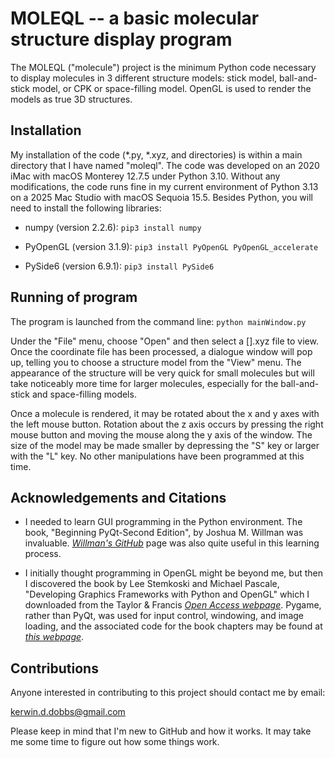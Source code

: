 # MOLEQL -- a basic molecular structure display program
The MOLEQL ("molecule") project is the minimum Python code necessary to display 
molecules in 3 different structure models: stick model, ball-and-stick model, or
CPK or space-filling model. OpenGL is used to render the models as true 3D structures.

## Installation

My installation of the code (*.py, *.xyz, and directories) is within a main 
directory that I have named "moleql". The code was developed on an 2020 iMac
with macOS Monterey 12.7.5 under Python 3.10. Without any modifications, the 
code runs fine in my current environment of Python 3.13 on a 2025 Mac Studio 
with macOS Sequoia 15.5. Besides Python, you will need to install the following 
libraries:

- numpy (version 2.2.6): `pip3 install numpy`

- PyOpenGL (version 3.1.9): `pip3 install PyOpenGL PyOpenGL_accelerate`

- PySide6 (version 6.9.1): `pip3 install PySide6`


## Running of program

The program is launched from the command line: `python mainWindow.py`

Under the "File" menu, choose "Open" and then select a [].xyz file to view. Once
the coordinate file has been processed, a dialogue window will pop up, telling you
to choose a structure model from the "View" menu. The appearance of the structure
will be very quick for small molecules but will take noticeably more time for larger
molecules, especially for the ball-and-stick and space-filling models. 

Once a molecule is rendered, it may be rotated about the x and y axes with the left mouse
button. Rotation about the z axis occurs by pressing the right mouse button and moving 
the mouse along the y axis of the window. The size of the model may be made smaller by
depressing the "S" key or larger with the "L" key. No other manipulations have been 
programmed at this time.


## Acknowledgements and Citations

- I needed to learn GUI programming in the Python environment. The book, "Beginning PyQt-Second Edition",
  by Joshua M. Willman was invaluable. [*Willman's GitHub*](https://github.com/Apress/Beginning-PyQt--second-edition/tree/main) page was also quite
  useful in this learning process.

- I initially thought programming in OpenGL might be beyond me, but then I discovered the book by
  Lee Stemkoski and Michael Pascale, "Developing Graphics Frameworks with Python and OpenGL" which I
  downloaded from the Taylor & Francis [*Open Access webpage*](https://www.taylorfrancis.com/books/oa-mono/10.1201/9781003181378/developing-graphics-frameworks-python-opengl-lee-stemkoski-michael-pascale). Pygame,
  rather than PyQt, was used for input control, windowing, and image loading, and the associated code
  for the book chapters may be found at [*this webpage*](https://github.com/ax-va/PyOpenGL-Pygame-Stemkoski-Pascale-2021).



## Contributions

Anyone interested in contributing to this project should contact me by email:

kerwin.d.dobbs@gmail.com

Please keep in mind that I'm new to GitHub and how it works. It may take me some
time to figure out how some things work.
